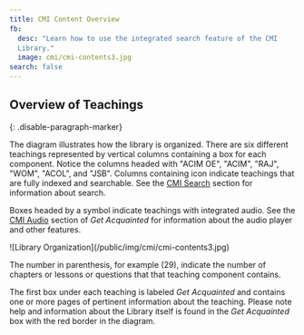 ```yaml
---
title: CMI Content Overview
fb:
  desc: "Learn how to use the integrated search feature of the CMI
  Library."
  image: cmi/cmi-contents3.jpg
search: false
---
```


## Overview of Teachings
{: .disable-paragraph-marker}

The diagram illustrates how the library is organized. There are six different teachings represented by vertical columns containing
a box for each component. Notice the columns headed with "ACIM OE", "ACIM", "RAJ",
"WOM", "ACOL", and "JSB". Columns containing <i class="search icon"></i> icon
indicate teachings that are fully indexed and searchable. See the [CMI
Search](/acq/search/) section for information about search.

Boxes headed by a <i class="volume up icon"></i> symbol indicate teachings
with integrated audio. See the [CMI Audio](/acq/audio/) section of *Get
Acquainted* for information about the audio player and other features.

<div class="ui container" markdown="1">
  ![Library Organization](/public/img/cmi/cmi-contents3.jpg)
</div>

The number in parenthesis, for example (29), indicate the number of chapters
or lessons or questions that that teaching component contains.

The first box under each teaching is labeled *Get Acquainted* and contains
one or more pages of pertinent information about the teaching. Please note
help and information about the Library itself is found in the *Get
Acquainted* box with the red border in the diagram.
